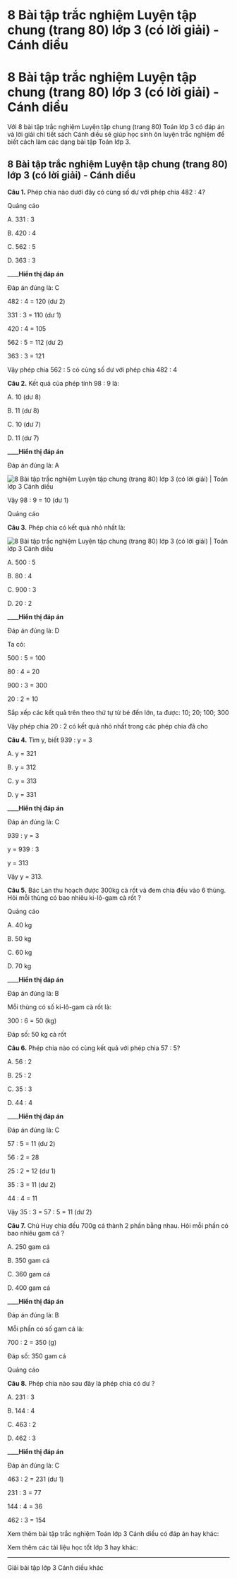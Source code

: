# 8 Bài tập trắc nghiệm Luyện tập chung (trang 80) lớp 3 (có lời giải) - Cánh diều

# 8 Bài tập trắc nghiệm Luyện tập chung (trang 80) lớp 3 (có lời giải) - Cánh diều

Với 8 bài tập trắc nghiệm Luyện tập chung (trang 80) Toán lớp 3 có đáp án và lời giải chi tiết sách Cánh diều sẽ giúp học sinh ôn luyện trắc nghiệm để biết cách làm các dạng bài tập Toán lớp 3.

## 8 Bài tập trắc nghiệm Luyện tập chung (trang 80) lớp 3 (có lời giải) - Cánh diều

**Câu 1.** Phép chia nào dưới đây có cùng số dư với phép chia 482 : 4?

Quảng cáo

A. 331 : 3

B. 420 : 4

C. 562 : 5

D. 363 : 3

____**Hiển thị đáp án**

Đáp án đúng là: C 

482 : 4 = 120 (dư 2)

331 : 3 = 110 (dư 1)

420 : 4 = 105

562 : 5 = 112 (dư 2)

363 : 3 = 121

Vậy phép chia 562 : 5 có cùng số dư với phép chia 482 : 4

**Câu 2.** Kết quả của phép tính 98 : 9 là:

A. 10 (dư 8)

B. 11 (dư 8)

C. 10 (dư 7)

D. 11 (dư 7)

____**Hiển thị đáp án**

Đáp án đúng là: A

![8 Bài tập trắc nghiệm Luyện tập chung \(trang 80\) lớp 3 \(có lời giải\) | Toán lớp 3 Cánh diều](https://vietjack.com/toan-3-cd/images/trac-nghiem-luyen-tap-chung-trang-80.PNG)

Vậy 98 : 9 = 10 (dư 1)

Quảng cáo

**Câu 3.** Phép chia có kết quả nhỏ nhất là:

![8 Bài tập trắc nghiệm Luyện tập chung \(trang 80\) lớp 3 \(có lời giải\) | Toán lớp 3 Cánh diều](https://vietjack.com/toan-3-cd/images/trac-nghiem-luyen-tap-chung-trang-80-a.PNG)

A. 500 : 5

B. 80 : 4

C. 900 : 3

D. 20 : 2

____**Hiển thị đáp án**

Đáp án đúng là: D

Ta có: 

500 : 5 = 100

80 : 4 = 20

900 : 3 = 300

20 : 2 = 10

Sắp xếp các kết quả trên theo thứ tự từ bé đến lớn, ta được: 10; 20; 100; 300

Vậy phép chia 20 : 2 có kết quả nhỏ nhất trong các phép chia đã cho

**Câu 4.** Tìm y, biết 939 : y = 3

A. y = 321

B. y = 312

C. y = 313

D. y = 331

____**Hiển thị đáp án**

Đáp án đúng là: C 

939 : y = 3

y = 939 : 3

y = 313

Vậy y = 313.

**Câu 5.** Bác Lan thu hoạch được 300kg cà rốt và đem chia đều vào 6 thùng. Hỏi mỗi thùng có bao nhiêu ki-lô-gam cà rốt ?

Quảng cáo

A. 40 kg

B. 50 kg

C. 60 kg

D. 70 kg

____**Hiển thị đáp án**

Đáp án đúng là: B

Mỗi thùng có số ki-lô-gam cà rốt là:

300 : 6 = 50 (kg)

Đáp số: 50 kg cà rốt

**Câu 6.** Phép chia nào có cùng kết quả với phép chia 57 : 5?

A. 56 : 2

B. 25 : 2

C. 35 : 3

D. 44 : 4

____**Hiển thị đáp án**

Đáp án đúng là: C

57 : 5 = 11 (dư 2)

56 : 2 = 28

25 : 2 = 12 (dư 1)

35 : 3 = 11 (dư 2)

44 : 4 = 11

Vậy 35 : 3 = 57 : 5 = 11 (dư 2)

**Câu 7.** Chú Huy chia đều 700g cá thành 2 phần bằng nhau. Hỏi mỗi phần có bao nhiêu gam cá ?

A. 250 gam cá

B. 350 gam cá

C. 360 gam cá

D. 400 gam cá

____**Hiển thị đáp án**

Đáp án đúng là: B

Mỗi phần có số gam cá là:

700 : 2 = 350 (g)

Đáp số: 350 gam cá

Quảng cáo

**Câu 8.** Phép chia nào sau đây là phép chia có dư ?

A. 231 : 3

B. 144 : 4

C. 463 : 2

D. 462 : 3 

____**Hiển thị đáp án**

Đáp án đúng là: C

463 : 2 = 231 (dư 1)

231 : 3 = 77

144 : 4 = 36

462 : 3 = 154

Xem thêm bài tập trắc nghiệm Toán lớp 3 Cánh diều có đáp án hay khác:

Xem thêm các tài liệu học tốt lớp 3 hay khác:

* * *

Giải bài tập lớp 3 Cánh diều khác

